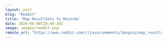 ```yaml
---
layout: post
blog: "Reddit"
title: "Map ResultSets to Records"
date: 2024-08-08T20:49:28Z
image: images/reddit.png
remote_url: "https://www.reddit.com/r/java/comments/1engxsz/map_resultsets_to_records/"
---
```

